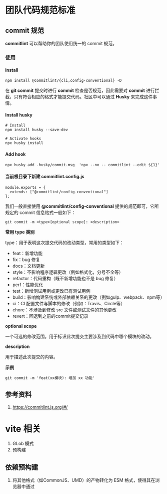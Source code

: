 # 团队代码规范标准

## commit 规范

**commitlint** 可以帮助你的团队使用统一的 commit 规范。

### 使用

#### install
```shell
npm install @commitlint/{cli,config-conventional} -D
```

在 **git commit** 提交时进行 **commit** 检查是否规范，因此需要对 **commit** 进行拦截，只有符合相应的格式才能提交代码。社区中可以通过 **Husky** 来完成这件事情。

#### Install husky
```shell
# Install
npm install husky --save-dev

# Activate hooks
npx husky install
```

#### Add hook
```shell
npx husky add .husky/commit-msg  'npx --no -- commitlint --edit ${1}'
```

#### 当前根目录下新建 commitlint.config.js

```JS
module.exports = {
  extends: ["@commitlint/config-conventional"]
};
```

我们一般直接使用 **@commitlint/config-conventional** 提供的规范即可，它所规定的 commit 信息格式一般如下：

```shell
git commit -m <type>[optional scope]: <description>
```

**常用 type 类别**

type：用于表明这次提交代码的改动类型，常用的类型如下：

- feat：新增功能
- fix：bug 修复
- docs：文档更新
- style：不影响程序逻辑更改（例如格式化，分号不全等）
- refactor：代码重构（既不新增功能也不是 bug 修复）
- perf：性能优化
- test：新增测试用例或更改已有测试用例
- build：影响构建系统或外部依赖关系的更改（例如gulp、webpack、npm等）
- ci：CI 配置文件与脚本的修改（例如：Travis、Circle等）
- chore：不涉及到修改 src 文件或测试文件的其他更改
- revert：回退到之前的commit提交记录

**optional scope**

一个可选的修改范围。用于标识此次提交主要涉及到代码中哪个模块的改动。

**description**

用于描述此次提交的内容。


**示例**
```shell
git commit -m 'feat(xx模块): 增加 xx 功能'
```



## 参考资料

1. https://commitlint.js.org/#/






# vite 相关

1. GLob 模式
2. 预构建

## 依赖预构建

1. 将其他格式（如CommonJS、UMD）的产物转化为 ESM 格式，使得其在浏览器中通过 <script type="module"><script> 的方式正常加载。

2. 打包第三方库代码，将各个第三方库代码的文件合并到一起，减 HTTP 请求数量，避免页面加载性能劣化。


而这两件事情全部由性能优异的 **Esbuild** (基于 Golang 开发)完成，而不是传统的 Webpack/Rollup，所以也不会有明显的打包性能问题，反而是 Vite 项目启动飞快(秒级启动)的一个核心原因。



## JSON 文件加载


# Vite


## 为什么选择 Vite ？

当冷启动开发服务器时，基于打包器的方式启动必须构建整个应用，然后才能提供服务。Vite 通过在一开始将应用中的模块区分为 **依赖** 和 **源码** 两类，改进开发服务器启动时间。

- **依赖** 大多为在开发时不会变动的纯 JS。一些较大的依赖（例如有上百个模块的组件库）处理的代价很高。依赖通常会存在多种模块化格式（例如 CommonJS 或者 ESM）。

Vite 将会使用 esbuild 预构建依赖。esbuild 使用 Go 编写，并且比以 JavaScript 编写的打包器预构建依赖快 10-100 倍。

- **源码**

通常包含一些并非直接是 JavaScript 的文件，需要转换（例如 JSX，CSS 或者 Vue/Svelte 组件），时常会被编辑。同时，并不是所有的源码都需要同时被加载（例如基于路由拆分的代码模块）。

Vite 以 原生 ESM 方式提供源码。这实际上是让浏览器接管了打包程序的部分工作：Vite 只需要在浏览器请求源码时进行转换并按需提供源码。根据情景动态导入代码，即只在当前屏幕上实际使用时才会被处理。


## 总览

Vite 主要有两部分组成：

- 一个开发服务器，它基于 **原生 ES 模块** 提供了 *丰富的内建功能*，如速度快到惊人的**模块热更新**。

- 一套构建指令，它使用 **Rollup** 打包你的代码，并且它是预配置的，可输出用于生产环境的高度优化过的静态资源。

Vite 意在提供开箱即用的配置，同时它的 **插件 API** 和 **JavaScript API**带来了高度的可扩展性，并有完整的类型支持。


## 浏览器支持

默认的构建目标是能支持 **原生 ESM 语法的 script 标签**、**原生 ESM 动态导入** 和 **import.meta** 的浏览器。传统浏览器可以通过官方插件 **@vitejs/plugin-legacy** 支持 —— 查看 **构建生产版本**章节获取更多细节。

**import.meta 用于表示这个模块的元数据信息，它会返回一个带有 url 属性的对象，指明当前这个模块的基本 URL。**


## 命令行界面

在安装了 Vite 的项目中，可以在 npm scripts 中使用 vite 可执行文件，或者直接使用 `npx vite` 运行它。下面是通过脚手架创建的 Vite 项目中默认的 npm scripts：


```JSON
{
  "scripts": {
    "dev": "vite", // 启动开发服务器，别名：`vite dev`，`vite serve`
    "build": "vite build", // 为生产环境构建产物
    "preview": "vite preview" // 本地预览生产环境的构建产物
  }
}
```


## NPM 依赖解析和预构建（重要）

1. 预构建可以提高页面加载速度，并将 CommonJS / UMD 转换为 ESM 格式。预构建这一步由 esbuild 执行，这使得 Vite 的冷启动时间比任何基于 JavaScript 的打包器都要快得多。

2. 重写导入为合法的 URL，例如 /node_modules/.vite/deps/my-dep.js?v=f3sf2ebd 以便浏览器能够正确导入它们。

### 依赖是强缓存的

Vite 通过 HTTP 头来缓存请求得到的依赖，所以如果你想要编辑或调试一个依赖，请按照 这里 的步骤操作。


## TS（重点注意：仅执行时转译）

Vite 支持引入 **.ts** 文件。

### 仅执行转译



## 客户端类型（重要）

```TS
// xx.d.ts 文件
/// <reference types="vite/client" />
```

**上述指令用于引入 Vite 客户端类型声明。这将会提供以下类型定义补充：**

- 资源导入(例如：导入一个 `.svg` 文件)
- `import.meta.env` 上 Vite 注入的环境变量的类型定义
- `import.meta.hot` 上的 `HMR API` 类型定义



## CSS（重要）

通过 `.css` 文件将会把内容插入到 <style> 标签中，同时也带有 HMR 支持。也能够以字符串的形式检索处理后的、作为其模块默认导出的 CSS。例如：


```JS
import styles from './styles.css';

console.log(styles); // 输出处理后的CSS字符串

// 在代码中使用CSS字符串
const element = document.createElement('div');
element.className = styles.myClass;
document.body.appendChild(element);
```

### @import 内联和变基（重要）

Vite 通过 `postcss-import` 预配置支持了 CSS `@import` 内联，Vite 的路径别名也遵从 CSS `@import` 。换句话说，所有 CSS `url()` 引用，即使导入的文件在不同的目录中，也总是自动变基，以确保正确性。

Sass 和 Less 文件也支持 `@import` 别名和 URL 变基（具体请参阅 CSS Pre-processors）。


1. `@import` 内联是指将 `@import` 规则中引入的外部样式表文件内容内联到主样式表中。这种方式可以减少对外部资源的请求次数，提高加载速度。当 Vite 检测到 CSS 中的 `@import` 规则时，会自动将被引入的外部样式表文件内容内联到当前样式表中。

2. 变基（Rebasing）：变基是指将样式表中的 URL 路径进行重定向，使其基于当前页面的路径。在开发环境中，Vite 在检测到样式表的 URL 路径时，会将其重定向到开发服务器上对应的路径。在生产环境中，Vite 会根据构建配置将样式表中的 URL 路径进行重定向，使其基于生产环境部署的路径。


### PostCSS

同 postcss 配置。


### CSS Modules

任何以 `.module.css` 为后缀名的 CSS 文件都被认为是一个 CSS modules 文件。导入这样的文件会返回一个相应的模块对象：

```CSS
/* example.module.css */
.red {
  color: red;
}
```

```JS
import classes from './example.module.css'
document.getElementById('foo').className = classes.red
```

CSS modules 行为可以通过 css.modules 选项 进行配置。

如果 css.modules.localsConvention 设置开启了 camelCase 格式变量名转换（例如 localsConvention: 'camelCaseOnly'），你还可以使用按名导入。

```JS
// .apply-color -> applyColor
import { applyColor } from './example.module.css'
document.getElementById('foo').className = applyColor
```

### CSS 预处理器（重要）


由于 Vite 的目标仅为现代浏览器，因此建议使用原生 CSS 变量和实现 CSSWG 草案的 PostCSS 插件（例如 postcss-nesting）来编写简单的、符合未来标准的 CSS。

话虽如此，但 Vite 也同时提供了对 .scss, .sass, .less, .styl 和 .stylus 文件的内置支持。没有必要为它们安装特定的 Vite 插件，但必须安装相应的预处理器依赖。

***值得注意的是 Vite 为 Sass、Less 改进了 `@import` 解析，保证了 Vite 别名也能被使用。另外，url() 中的相对路径引用的，与根文件不同目录中的 Sass/Less 文件会自动变基以保证正确性。***

```Vue
<!-- 下面使用别名也能被正确解析，Vite 做了特殊处理 -->
<style scoped lang="less">
  @import url('@src/components/HelloWorld/style.less');
  .read-the-docs {
    color: #888;
  }
</style>
```

由于 Stylus API 限制，@import 别名和 URL 变基不支持 Stylus。

你还可以通过在文件扩展名前加上 .module 来结合使用 CSS modules 和预处理器，例如 style.module.scss。


